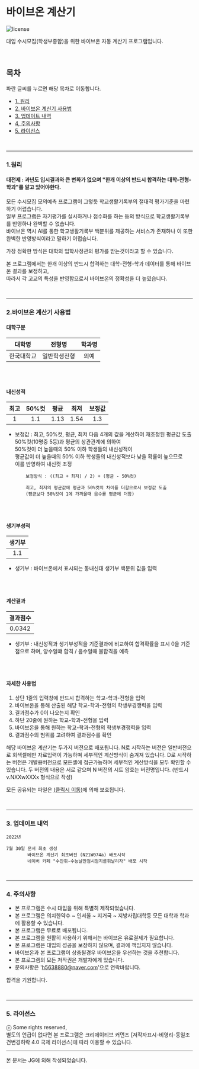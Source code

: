 # 바이브온 계산기

![license](https://img.shields.io/badge/license-CC--BY--NC--SA-orange)

대입 수시모집(학생부종합)을 위한 바이브온 자동 계산기 프로그램입니다.

<br/>

## 목차

파란 글씨를 누르면 해당 목차로 이동합니다.
* [1. 원리](#chapter-principle)
* [2. 바이브온 계신기 사용법](#chapter-instruction)
* [3. 업데이트 내역](#chapter-update)
* [4, 주의사항](#chapter-precautions)
* [5. 라이선스](#chapter-License)

<br/>

---

<a id="chapter-principle"></a>
### 1.원리

#### 대전제 : 과년도 입시결과와 큰 변화가 없으며 "한개 이상의 반드시 합격하는 대학-전형-학과"를 알고 있어야한다.

모든 수시모집 모의예측 프로그램이 그렇듯 학교생활기록부의 절대적 평가기준을 마련하기 어렵습니다.<br/>
일부 프로그램은 자기평가를 실시하거나 점수화를 하는 등의 방식으로 학교생활기록부를 반영하나 완벽할 수 없습니다.<br/>
바이브온 역시 AI를 통한 학교생활기록부 백분위를 제공하는 서비스가 존재하나 이 또한 완벽한 반영방식이라고 말하기 어렵습니다.

가장 정확한 방식은 대학의 입학사정관의 평가를 받는것이라고 할 수 있습니다.

본 프로그램에서는 한개 이상의 반드시 합격하는 대학-전형-학과 데이터를 통해 바이브온 결과를 보정하고,<br/>
따라서 각 고교의 특성을 반영함으로서 바이브온의 정확성을 더 높였습니다.<br/>

<br/>

---

<a id="chapter-instruction-1"></a>
### 2.바이브온 계산기 사용법

#### 대학구분

|대학명|전형명|학과명|
|:---:|:---:|:---:|
|한국대학교|일반학생전형|의예|

<br/>
<br/>

#### 내신성적

|최고|50%컷|평균|최저|보정값|
|:---:|:---:|:---:|:---:|:---:|
|1|1.1|1.13|1.54|1.3|

- 보정값 : 최고, 50%컷, 평균, 최저 다음 4개의 값을 계산하여 재조정된 평균값 도출<br/>
          50%컷(10명중 5등)과 평균의 상관관계에 의하여<br/>
          50%컷이 더 높을때의 50% 이하 학생들의 내신성적이<br/>
          평균값이 더 높을때의 50% 이하 학생들의 내신성적보다 낮을 확률이 높으므로<br/>
          이를 반영하여 내신컷 조정
          
          보정방식 : ((최고 + 최저) / 2) + (평균 - 50%컷)
          
          최고, 최저의 평균값에 평균과 50%컷의 차이를 더함으로서 보정값 도출
          (평균보다 50%컷이 1에 가까울때 음수를 평균에 더함)
            
<br/>
<br/>

#### 생기부성적
|생기부|
|:---:|
|1.1|

- 생기부 : 바이브온에서 표시되는 동내신대 생기부 백분위 값을 입력
        
<br/>
<br/>

#### 계산결과
|결과점수|
|:---:|
|0.0342|

- 생기부 : 내신성적과 생기부성적을 기준결과에 비교하여 합격확률을 표시
         0을 기준점으로 햐며, 양수일떄 합격 / 음수일때 불합격을 예측
         
<br/>
<br/>

#### 자세한 사용법

1. 상단 1줄의 입력창에 반드시 합격하는 학교-학과-전형을 입력
2. 바이브온을 통해 산출된 해당 학교-학과-전형의 학생부경쟁력을 입력
3. 결과점수가 0이 나오는지 확인
4. 하단 20줄에 원하는 학교-학과-전형을 입력
5. 바이브온을 통해 원하는 학교-학과-전형의 학생부경쟁력을 입력
6. 결과점수의 범위를 고려하여 결과점수를 확인

해당 바이브온 계산기는 두가지 버전으로 배포됩니다.
N로 시작하는 버전은 일반버전으로 회색셀에만 자료입력이 가능하며 세부적인 계산방식이 숨겨져 있습니다.
D로 시작하는 버전은 개발용버전으로 모든셀에 접근가능하며 세부적인 계산방식을 모두 확인할 수 있습니다.
두 버전의 내용은 서로 같으며 N 버전의 시트 암호는 버전명입니다. (반드시 v.NXXwXXXx 형식으로 작성)

모든 공유되는 파일은 [(클릭시 이동)](#chapter-License)에 의해 보호됩니다.


<br/>

---

<a id="chapter-update"></a>
### 3. 업데이트 내역

```
2022년

7월 30일 문서 최초 생성
        바이브온 계산기 최초버전 (N21W074a) 배포시작
        네이버 카페 "수만휘-수능날만점시험지를휘날리자" 배포 시작
```

<br/>

---

<a id="chapter-precautions"></a>
### 4. 주의사항

* 본 프로그램은 수시 대입을 위해 특별히 제작되었습니다.
* 본 프로그램은 의치한약수 ~ 인서울 ~ 지거국 ~ 지방사립대학등 모든 대학과 학과에 활용할 수 있습니다.
* 본 프로그램은 무료로 배포됩니다.
* 본 프로그램을 원활히 사용하기 위해서는 바이브온 유료결제가 필요합니다.
* 본 프로그램은 대입의 성공을 보장하지 않으며, 결과에 책임지지 않습니다.
* 바이브온과 본 프로그램이 상충될경우 바이브온을 우선하는 것을 추천합니다.
* 본 프로그램의 모든 저작권은 개발자에게 있습니다.
* 문의사항은 'h5638880@naver.com'으로 연락바랍니다.

합격을 기원합니다.

<br/>

---

<a id="chapter-License"></a>
### 5. 라이선스

ⓒ Some rights reserved,<br/>별도의 언급이 없다면 본 프로그램은 크리에이티브 커먼즈 [저작자표시-비영리-동일조건변경허락 4.0 국제 라이선스]에 따라 이용할 수 있습니다.

---
 
 본 문서는 JG에 의해 작성되었습니다.
